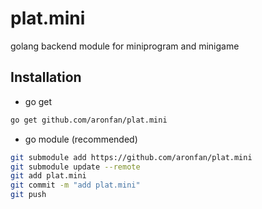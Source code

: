 # plat.mini
golang backend module for miniprogram and minigame

## Installation
* go get
```bash
go get github.com/aronfan/plat.mini
```
* go module (recommended)
```bash
git submodule add https://github.com/aronfan/plat.mini
git submodule update --remote
git add plat.mini
git commit -m "add plat.mini"
git push
```